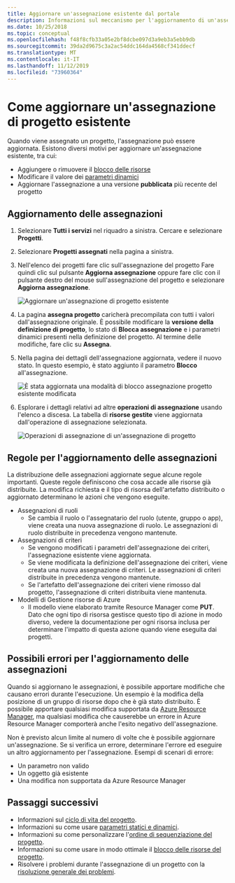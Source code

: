 ```yaml
---
title: Aggiornare un'assegnazione esistente dal portale
description: Informazioni sul meccanismo per l'aggiornamento di un'assegnazione esistente dal portale nei progetti di Azure.
ms.date: 10/25/2018
ms.topic: conceptual
ms.openlocfilehash: f48f8cfb33a05e2bf8dcbe097d3a9eb3a5ebb9db
ms.sourcegitcommit: 39da2d9675c3a2ac54ddc164da4568cf341ddecf
ms.translationtype: MT
ms.contentlocale: it-IT
ms.lasthandoff: 11/12/2019
ms.locfileid: "73960364"
---
```

# <a name="how-to-update-an-existing-blueprint-assignment"></a>Come aggiornare un'assegnazione di progetto esistente

Quando viene assegnato un progetto, l'assegnazione può essere aggiornata. Esistono diversi motivi per aggiornare un'assegnazione esistente, tra cui:

- Aggiungere o rimuovere il [blocco delle risorse](../concepts/resource-locking.md)
- Modificare il valore dei [parametri dinamici](../concepts/parameters.md#dynamic-parameters)
- Aggiornare l'assegnazione a una versione **pubblicata** più recente del progetto

## <a name="updating-assignments"></a>Aggiornamento delle assegnazioni

1. Selezionare **Tutti i servizi** nel riquadro a sinistra. Cercare e selezionare **Progetti**.

1. Selezionare **Progetti assegnati** nella pagina a sinistra.

1. Nell'elenco dei progetti fare clic sull'assegnazione del progetto Fare quindi clic sul pulsante **Aggiorna assegnazione** oppure fare clic con il pulsante destro del mouse sull'assegnazione del progetto e selezionare **Aggiorna assegnazione**.

   ![Aggiornare un'assegnazione di progetto esistente](../media/update-existing-assignments/update-assignment.png)

1. La pagina **assegna progetto** caricherà precompilata con tutti i valori dall'assegnazione originale. È possibile modificare la **versione della definizione di progetto**, lo stato di **Blocca assegnazione** e i parametri dinamici presenti nella definizione del progetto. Al termine delle modifiche, fare clic su **Assegna**.

1. Nella pagina dei dettagli dell'assegnazione aggiornata, vedere il nuovo stato. In questo esempio, è stato aggiunto il parametro **Blocco** all'assegnazione.

   ![È stata aggiornata una modalità di blocco assegnazione progetto esistente modificata](../media/update-existing-assignments/updated-assignment.png)

1. Esplorare i dettagli relativi ad altre **operazioni di assegnazione** usando l'elenco a discesa. La tabella di **risorse gestite** viene aggiornata dall'operazione di assegnazione selezionata.

   ![Operazioni di assegnazione di un'assegnazione di progetto](../media/update-existing-assignments/assignment-operations.png)

## <a name="rules-for-updating-assignments"></a>Regole per l'aggiornamento delle assegnazioni

La distribuzione delle assegnazioni aggiornate segue alcune regole importanti. Queste regole definiscono che cosa accade alle risorse già distribuite. La modifica richiesta e il tipo di risorsa dell'artefatto distribuito o aggiornato determinano le azioni che vengono eseguite.

- Assegnazioni di ruoli
  - Se cambia il ruolo o l'assegnatario del ruolo (utente, gruppo o app), viene creata una nuova assegnazione di ruolo. Le assegnazioni di ruolo distribuite in precedenza vengono mantenute.
- Assegnazioni di criteri
  - Se vengono modificati i parametri dell'assegnazione dei criteri, l'assegnazione esistente viene aggiornata.
  - Se viene modificata la definizione dell'assegnazione dei criteri, viene creata una nuova assegnazione di criteri. Le assegnazioni di criteri distribuite in precedenza vengono mantenute.
  - Se l'artefatto dell'assegnazione dei criteri viene rimosso dal progetto, l'assegnazione di criteri distribuita viene mantenuta.
- Modelli di Gestione risorse di Azure
  - Il modello viene elaborato tramite Resource Manager come **PUT**. Dato che ogni tipo di risorsa gestisce questo tipo di azione in modo diverso, vedere la documentazione per ogni risorsa inclusa per determinare l'impatto di questa azione quando viene eseguita dai progetti.

## <a name="possible-errors-on-updating-assignments"></a>Possibili errori per l'aggiornamento delle assegnazioni

Quando si aggiornano le assegnazioni, è possibile apportare modifiche che causano errori durante l'esecuzione. Un esempio è la modifica della posizione di un gruppo di risorse dopo che è già stato distribuito. È possibile apportare qualsiasi modifica supportata da [Azure Resource Manager](../../../azure-resource-manager/resource-group-overview.md), ma qualsiasi modifica che causerebbe un errore in Azure Resource Manager comporterà anche l'esito negativo dell'assegnazione.

Non è previsto alcun limite al numero di volte che è possibile aggiornare un'assegnazione. Se si verifica un errore, determinare l'errore ed eseguire un altro aggiornamento per l'assegnazione.  Esempi di scenari di errore:

- Un parametro non valido
- Un oggetto già esistente
- Una modifica non supportata da Azure Resource Manager

## <a name="next-steps"></a>Passaggi successivi

- Informazioni sul [ciclo di vita del progetto](../concepts/lifecycle.md).
- Informazioni su come usare [parametri statici e dinamici](../concepts/parameters.md).
- Informazioni su come personalizzare l'[ordine di sequenziazione del progetto](../concepts/sequencing-order.md).
- Informazioni su come usare in modo ottimale il [blocco delle risorse del progetto](../concepts/resource-locking.md).
- Risolvere i problemi durante l'assegnazione di un progetto con la [risoluzione generale dei problemi](../troubleshoot/general.md).